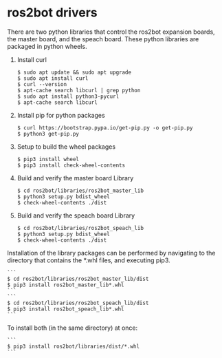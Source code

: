 # ros2bot drivers

There are two python libraries that control the ros2bot expansion boards, the master board, 
and the speach board. These python libraries are packaged in python wheels.

1.  Install curl

    ```
    $ sudo apt update && sudo apt upgrade
    $ sudo apt install curl
    $ curl --version
    $ apt-cache search libcurl | grep python
    $ sudo apt install python3-pycurl
    $ apt-cache search libcurl
    ```

2.  Install pip for python packages

    ```
    $ curl https://bootstrap.pypa.io/get-pip.py -o get-pip.py
    $ python3 get-pip.py
    ```

3.  Setup to build the wheel packages

    ```
    $ pip3 install wheel
    $ pip3 install check-wheel-contents
    ```

4.  Build and verify the master board Library

    ```
    $ cd ros2bot/libraries/ros2bot_master_lib      
    $ python3 setup.py bdist_wheel 
    $ check-wheel-contents ./dist
    ```

5.  Build and verify the speach board Library

    ```
    $ cd ros2bot/libraries/ros2bot_speach_lib         
    $ python3 setup.py bdist_wheel 
    $ check-wheel-contents ./dist
    ```

Installation of the library packages can be performed by navigating to
the directory that contains the *.whl files, and executing pip3.

    ```
    $ cd ros2bot/libraries/ros2bot_master_lib/dist
    $ pip3 install ros2bot_master_lib*.whl
    ```
    ```
    $ cd ros2bot/libraries/ros2bot_speach_lib/dist
    $ pip3 install ros2bot_speach_lib*.whl
    ```

To install both (in the same directory) at once:

    ```
    $ pip3 install ros2bot/libraries/dist/*.whl
    ```